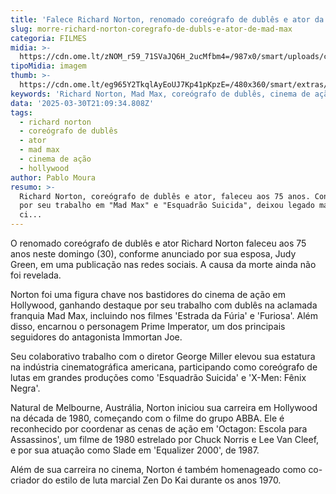 ```yaml
---
title: 'Falece Richard Norton, renomado coreógrafo de dublês e ator da saga Mad Max'
slug: morre-richard-norton-coregrafo-de-dubls-e-ator-de-mad-max
categoria: FILMES
midia: >-
  https://cdn.ome.lt/zNOM_r59_71SVaJQ6H_2ucMfbm4=/987x0/smart/uploads/conteudo/fotos/richardnortoncreditocolumbia.jpg
tipoMidia: imagem
thumb: >-
  https://cdn.ome.lt/eg965Y2TkqlAyEoUJ7Kp41pKpzE=/480x360/smart/extras/conteudos/richardnortoncreditocolumbia.jpg
keywords: 'Richard Norton, Mad Max, coreógrafo de dublês, cinema de ação, Hollywood'
data: '2025-03-30T21:09:34.808Z'
tags:
  - richard norton
  - coreógrafo de dublês
  - ator
  - mad max
  - cinema de ação
  - hollywood
author: Pablo Moura
resumo: >-
  Richard Norton, coreógrafo de dublês e ator, faleceu aos 75 anos. Conhecido
  por seu trabalho em "Mad Max" e "Esquadrão Suicida", deixou legado marcante no
  ci...
---
```


O renomado coreógrafo de dublês e ator Richard Norton faleceu aos 75 anos neste domingo (30), conforme anunciado por sua esposa, Judy Green, em uma publicação nas redes sociais. A causa da morte ainda não foi revelada. 

Norton foi uma figura chave nos bastidores do cinema de ação em Hollywood, ganhando destaque por seu trabalho com dublês na aclamada franquia Mad Max, incluindo nos filmes 'Estrada da Fúria' e 'Furiosa'. Além disso, encarnou o personagem Prime Imperator, um dos principais seguidores do antagonista Immortan Joe. 

Seu colaborativo trabalho com o diretor George Miller elevou sua estatura na indústria cinematográfica americana, participando como coreógrafo de lutas em grandes produções como 'Esquadrão Suicida' e 'X-Men: Fênix Negra'. 

Natural de Melbourne, Austrália, Norton iniciou sua carreira em Hollywood na década de 1980, começando com o filme do grupo ABBA. Ele é reconhecido por coordenar as cenas de ação em 'Octagon: Escola para Assassinos', um filme de 1980 estrelado por Chuck Norris e Lee Van Cleef, e por sua atuação como Slade em 'Equalizer 2000', de 1987. 

Além de sua carreira no cinema, Norton é também homenageado como co-criador do estilo de luta marcial Zen Do Kai durante os anos 1970.
